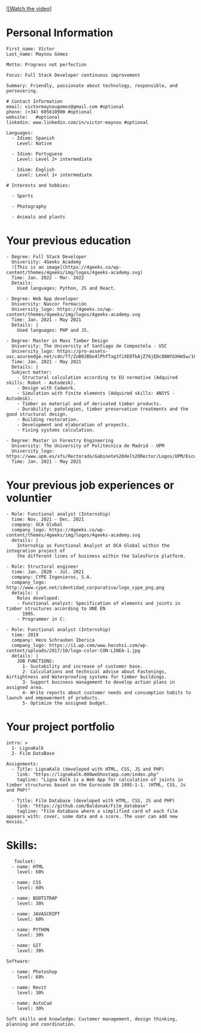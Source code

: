 [![Watch the video]](https://i.imgur.com/dLtT7u6.mp4)

# Personal Information

    First_name: Víctor
    Last_name: Maynou Gómez
    
    Motto: Progress not perfection
    
    Focus: Full Stack Developer continuous improvement
    
    Summary: Friendly, passionate about technology, responsible, and persevering.

    # Contact Information
    email: victormaynougomez@gmail.com #optional
    phone: (+34) 605610900 #optional
    website:   #optional
    linkedin: www.linkedin.com/in/victor-maynou #optional
   
    Languages:
      - Idiom: Spanish
        Level: Native

      - Idiom: Portuguese
        Level: Level 2+ intermediate

      - Idiom: English
        Level: Level 1+ intermediate

    # Interests and hobbies:
    
      - Sports

      - Photography

      - Animals and plants 

# Your previous education

    - Degree: Full Stack Developer
      University: 4Geeks Academy
      ![This is an image](https://4geeks.co/wp-content/themes/4geeks/img/logos/4geeks-academy.svg) 
      Time: Jan. 2022 - Mar. 2022
      Details: 
        Used languages: Python, JS and React.

    - Degree: Web App developer
      University: Nascor formación
      University_logo: https://4geeks.co/wp-content/themes/4geeks/img/logos/4geeks-academy.svg
      Time: Jan. 2021 - May 2021 
      Details: |
        Used languages: PHP and JS.

    - Degree: Master in Mass Timber Design
      University: The University of Santiago de Compostela - USC
      University_logo: https://pro-assets-usc.azureedge.net/cdn/ff/ZoB0JBbo4lPhfTag3fiXEOTkAjZ76jEDc88WYGXHm5w/1641800233/:relative:/themes/custom/usc_theme/logo.svg
      Time: Jan. 2021 - May 2021 
      Details: |
      Subject matter:
        - Structural calculation according to EU normative (Adquired skills: Robot - Autodesk).
        - Design with Cadwork.
        - Simulation with finite elements (Adquired skills: ANSYS - Autodesk).
        - Timber as material and of derivated timber products.
        - Durability: patologies, timber preservation treatments and the good structural design.
        - Building restoration.
        - Development and elaboration of proyects.
        - Fixing systems calculation.

    - Degree: Master in Forestry Engineering
      University: The University of Politécnica de Madrid - UPM
      University_logo: https://www.upm.es/sfs/Rectorado/Gabinete%20del%20Rector/Logos/UPM/Escudo/EscUpm_p.bmp
      Time: Jan. 2021 - May 2021 

# Your previous job experiences or voluntier

    - Role: Functional analyst (Internship)
      time: Nov. 2021 - Dec. 2021
      company: OCA Global
      company_logo: https://4geeks.co/wp-content/themes/4geeks/img/logos/4geeks-academy.svg
      details: |
        Internship as Functional Analyst at OCA Global within the integration project of 
        the different lines of business within the SalesForce platform.

    - Role: Structural engineer
      time: Jan. 2020 - Jul. 2021
      company: CYPE Ingenieros, S.A.
      company_logo: http://www.cype.net/identidad_corporativa/logo_cype_png.png
      details: |
        Roles developed:
        - Functional analyst: Specification of elements and joints in timber structures according to UNE EN 
          1995.
        - Programmer in C:

    - Role: Functional analyst (Internship)
      time: 2019 
      company: Heco Schrauben Iberica
      company_logo: https://i1.wp.com/www.hecohsi.com/wp-content/uploads/2017/10/logo-color-CON-LINEA-1.jpg
      details: |
        JOB FUNCTIONS:
          1- Sustability and increase of customer base.
          2- Calculations and technical advise about Fastenings, Airtightness and Waterproofing systems for timber buildings.
          3- Support business management to develop action plans in assigned area.
          4- Write reports about customer needs and consumption habits to launch and empowerment of products.
          5- Optimize the assigned budget.        
   

# Your project portfolio

    intro: >
      1- LignaKalk
      2- Film DataBase

    Assignments:
      - Title: LignaKalk (developed with HTML, CSS, JS and PHP)
        link: "https://lignakalk.000webhostapp.com/index.php"
        tagline: "Ligna Kalk is a Web App for calculation of joints in timber structures based on the Eurocode EN 1995-1-1. (HTML, CSS, Js and PHP)"

      - Title: Film Database (developed with HTML, CSS, JS and PHP)
        link: "https://github.com/Baldonak/Film_database"
        tagline: "Film database where a simplified card of each film appears with: cover, some data and a score. The user can add new movies."

# Skills:
       Toolset:
      - name: HTML
        level: 60%

      - name: CSS
        level: 60%

      - name: BOOTSTRAP
        level: 30%

      - name: JAVASCRIPT
        level: 60%

      - name: PYTHON
        level: 30%

      - name: GIT
        level: 30%

    Software:

      - name: Photoshop
        level: 60%

      - name: Revit
        level: 30%

      - name: AutoCad
        level: 30%

    Soft skills and knowledge: Customer management, design thinking, planning and coordination. 
